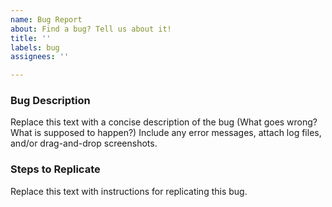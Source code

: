 ```yaml
---
name: Bug Report
about: Find a bug? Tell us about it!
title: ''
labels: bug
assignees: ''

---
```


<!-- Looking for LISF support? -->
<!-- Visit https://github.com/NASA-LIS/LISF/discussions -->

### Bug Description

Replace this text with a concise description of the bug (What goes wrong? What is supposed to happen?)
Include any error messages, attach log files, and/or drag-and-drop screenshots.

### Steps to Replicate

Replace this text with instructions for replicating this bug.

<!-- If high priority, add the label. -->
<!-- If you will tackle the fix, assign yourself to this Issue. -->
